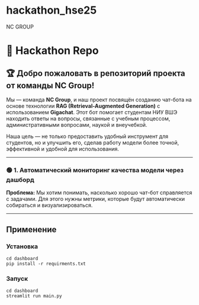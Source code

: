 # hackathon_hse25
NC GROUP

# 🚀 Hackathon Repo

## 🏆 **Добро пожаловать в репозиторий проекта от команды NC Group!**

Мы — команда **NC Group**, и наш проект посвящён созданию чат-бота на основе технологии **RAG (Retrieval-Augmented Generation)** с использованием **Gigachat**. Этот бот помогает студентам НИУ ВШЭ находить ответы на вопросы, связанные с учебным процессом, административными вопросами, наукой и внеучебкой.


Наша цель — не только предоставить удобный инструмент для студентов, но и улучшить его, сделав работу модели более точной, эффективной и удобной для использования.

---


### 🟢 **1. Автоматический мониторинг качества модели через дашборд**

**Проблема:**
Мы хотим понимать, насколько хорошо чат-бот справляется с задачами. Для этого нужны метрики, которые будут автоматически собираться и визуализироваться.

 

---

## Применение
### Установка
```
cd dashboard
pip install -r requirments.txt
```
### Запуск
```
cd dashboard
streamlit run main.py
```